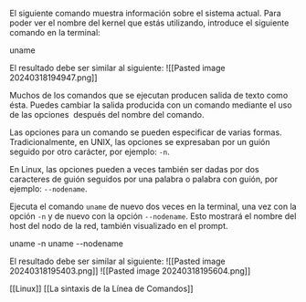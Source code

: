 El siguiente comando muestra información sobre el sistema actual. Para poder ver el nombre del kernel que estás utilizando, introduce el siguiente comando en la terminal:

uname

El resultado debe ser similar al siguiente:
![[Pasted image 20240318194947.png]]

Muchos de los comandos que se ejecutan producen salida de texto como ésta. Puedes cambiar la salida producida con un comando mediante el uso de las opciones  después del nombre del comando.

Las opciones para un comando se pueden especificar de varias formas. Tradicionalmente, en UNIX, las opciones se expresaban por un guión seguido por otro carácter, por ejemplo: `-n`.

En Linux, las opciones pueden a veces también ser dadas por dos caracteres de guión seguidos por una palabra o palabra con guión, por ejemplo: `--nodename`.

Ejecuta el comando `uname` de nuevo dos veces en la terminal, una vez con la opción `-n` y de nuevo con la opción `--nodename`. Esto mostrará el nombre del host del nodo de la red, también visualizado en el prompt.

uname -n
uname --nodename

El resultado debe ser similar al siguiente:
![[Pasted image 20240318195403.png]]
![[Pasted image 20240318195604.png]]

[[Linux]]
[[La sintaxis de la Línea de Comandos]]
